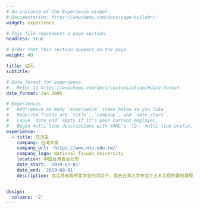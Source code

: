 ```yaml
---
# An instance of the Experience widget.
# Documentation: https://wowchemy.com/docs/page-builder/
widget: experience

# This file represents a page section.
headless: true

# Order that this section appears on the page.
weight: 40

title: 经历
subtitle:

# Date format for experience
#   Refer to https://wowchemy.com/docs/customization/#date-format
date_format: Jan 2006

# Experiences.
#   Add/remove as many `experience` items below as you like.
#   Required fields are `title`, `company`, and `date_start`.
#   Leave `date_end` empty if it's your current employer.
#   Begin multi-line descriptions with YAML's `|2-` multi-line prefix.
experience:
  - title: 交流生
    company: 台湾大学
    company_url: 'https://www.ntu.edu.tw/'
    company_logo: National_Taiwan_University
    location: 中国台湾省台北市
    date_start: '2019-07-01'
    date_end: '2019-08-01'
    description: 在江苏省政府奖学金的资助下，我去台湾大学参加了土木工程的暑校课程。我在最终结课报告中获得了最佳简报设计奖。通过这次交流，我了解了台湾的绿色建筑管理体系，并对BIM技术在实际工程中的应用有了更深入的了解。


design:
  columns: '2'
---
```

